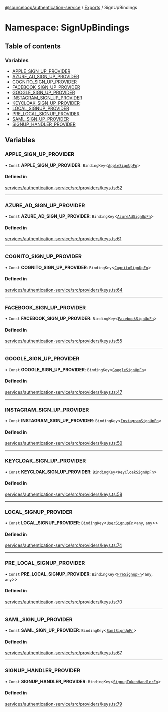 [@sourceloop/authentication-service](../README.md) / [Exports](../modules.md) / SignUpBindings

# Namespace: SignUpBindings

## Table of contents

### Variables

- [APPLE\_SIGN\_UP\_PROVIDER](SignUpBindings.md#apple_sign_up_provider)
- [AZURE\_AD\_SIGN\_UP\_PROVIDER](SignUpBindings.md#azure_ad_sign_up_provider)
- [COGNITO\_SIGN\_UP\_PROVIDER](SignUpBindings.md#cognito_sign_up_provider)
- [FACEBOOK\_SIGN\_UP\_PROVIDER](SignUpBindings.md#facebook_sign_up_provider)
- [GOOGLE\_SIGN\_UP\_PROVIDER](SignUpBindings.md#google_sign_up_provider)
- [INSTAGRAM\_SIGN\_UP\_PROVIDER](SignUpBindings.md#instagram_sign_up_provider)
- [KEYCLOAK\_SIGN\_UP\_PROVIDER](SignUpBindings.md#keycloak_sign_up_provider)
- [LOCAL\_SIGNUP\_PROVIDER](SignUpBindings.md#local_signup_provider)
- [PRE\_LOCAL\_SIGNUP\_PROVIDER](SignUpBindings.md#pre_local_signup_provider)
- [SAML\_SIGN\_UP\_PROVIDER](SignUpBindings.md#saml_sign_up_provider)
- [SIGNUP\_HANDLER\_PROVIDER](SignUpBindings.md#signup_handler_provider)

## Variables

### APPLE\_SIGN\_UP\_PROVIDER

• `Const` **APPLE\_SIGN\_UP\_PROVIDER**: `BindingKey`<[`AppleSignUpFn`](../interfaces/AppleSignUpFn.md)\>

#### Defined in

[services/authentication-service/src/providers/keys.ts:52](https://github.com/codeweb05/repo1/blob/a4cf318/services/authentication-service/src/providers/keys.ts#L52)

___

### AZURE\_AD\_SIGN\_UP\_PROVIDER

• `Const` **AZURE\_AD\_SIGN\_UP\_PROVIDER**: `BindingKey`<[`AzureAdSignUpFn`](../interfaces/AzureAdSignUpFn.md)\>

#### Defined in

[services/authentication-service/src/providers/keys.ts:61](https://github.com/codeweb05/repo1/blob/a4cf318/services/authentication-service/src/providers/keys.ts#L61)

___

### COGNITO\_SIGN\_UP\_PROVIDER

• `Const` **COGNITO\_SIGN\_UP\_PROVIDER**: `BindingKey`<[`CognitoSignUpFn`](../interfaces/CognitoSignUpFn.md)\>

#### Defined in

[services/authentication-service/src/providers/keys.ts:64](https://github.com/codeweb05/repo1/blob/a4cf318/services/authentication-service/src/providers/keys.ts#L64)

___

### FACEBOOK\_SIGN\_UP\_PROVIDER

• `Const` **FACEBOOK\_SIGN\_UP\_PROVIDER**: `BindingKey`<[`FacebookSignUpFn`](../interfaces/FacebookSignUpFn.md)\>

#### Defined in

[services/authentication-service/src/providers/keys.ts:55](https://github.com/codeweb05/repo1/blob/a4cf318/services/authentication-service/src/providers/keys.ts#L55)

___

### GOOGLE\_SIGN\_UP\_PROVIDER

• `Const` **GOOGLE\_SIGN\_UP\_PROVIDER**: `BindingKey`<[`GoogleSignUpFn`](../interfaces/GoogleSignUpFn.md)\>

#### Defined in

[services/authentication-service/src/providers/keys.ts:47](https://github.com/codeweb05/repo1/blob/a4cf318/services/authentication-service/src/providers/keys.ts#L47)

___

### INSTAGRAM\_SIGN\_UP\_PROVIDER

• `Const` **INSTAGRAM\_SIGN\_UP\_PROVIDER**: `BindingKey`<[`InstagramSignUpFn`](../interfaces/InstagramSignUpFn.md)\>

#### Defined in

[services/authentication-service/src/providers/keys.ts:50](https://github.com/codeweb05/repo1/blob/a4cf318/services/authentication-service/src/providers/keys.ts#L50)

___

### KEYCLOAK\_SIGN\_UP\_PROVIDER

• `Const` **KEYCLOAK\_SIGN\_UP\_PROVIDER**: `BindingKey`<[`KeyCloakSignUpFn`](../interfaces/KeyCloakSignUpFn.md)\>

#### Defined in

[services/authentication-service/src/providers/keys.ts:58](https://github.com/codeweb05/repo1/blob/a4cf318/services/authentication-service/src/providers/keys.ts#L58)

___

### LOCAL\_SIGNUP\_PROVIDER

• `Const` **LOCAL\_SIGNUP\_PROVIDER**: `BindingKey`<[`UserSignupFn`](../interfaces/UserSignupFn.md)<`any`, `any`\>\>

#### Defined in

[services/authentication-service/src/providers/keys.ts:74](https://github.com/codeweb05/repo1/blob/a4cf318/services/authentication-service/src/providers/keys.ts#L74)

___

### PRE\_LOCAL\_SIGNUP\_PROVIDER

• `Const` **PRE\_LOCAL\_SIGNUP\_PROVIDER**: `BindingKey`<[`PreSignupFn`](../interfaces/PreSignupFn.md)<`any`, `any`\>\>

#### Defined in

[services/authentication-service/src/providers/keys.ts:70](https://github.com/codeweb05/repo1/blob/a4cf318/services/authentication-service/src/providers/keys.ts#L70)

___

### SAML\_SIGN\_UP\_PROVIDER

• `Const` **SAML\_SIGN\_UP\_PROVIDER**: `BindingKey`<[`SamlSignUpFn`](../interfaces/SamlSignUpFn.md)\>

#### Defined in

[services/authentication-service/src/providers/keys.ts:67](https://github.com/codeweb05/repo1/blob/a4cf318/services/authentication-service/src/providers/keys.ts#L67)

___

### SIGNUP\_HANDLER\_PROVIDER

• `Const` **SIGNUP\_HANDLER\_PROVIDER**: `BindingKey`<[`SignupTokenHandlerFn`](../interfaces/SignupTokenHandlerFn.md)\>

#### Defined in

[services/authentication-service/src/providers/keys.ts:79](https://github.com/codeweb05/repo1/blob/a4cf318/services/authentication-service/src/providers/keys.ts#L79)
